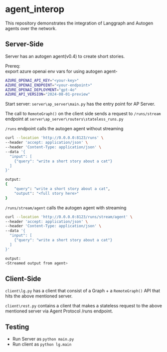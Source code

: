 # agent_interop

This repository demonstrates the integration of Langgraph and Autogen agents over the network.

## Server-Side

Server has an autogen agent(v0.4) to create short stories. 

Prereq:<br/>
export azure openai env vars for using autogen agent-

```bash
AZURE_OPENAI_API_KEY="<your-key>"
AZURE_OPENAI_ENDPOINT="<your-endpoint>"
AZURE_OPENAI_DEPLOYMENT="gpt-4o"
AZURE_API_VERSION="2024-08-01-preview"
```

Start server:
```server\ap_server\main.py```  has the entry point for AP Server.

The call to `RemoteGraph()` on the client side sends a request to `/runs/stream` endpoint at `server\ap_server\routers\stateless_runs.py`

`/runs` endpoint calls the autogen agent without streaming

```bash
curl --location 'http://0.0.0.0:8123/runs' \
--header 'accept: application/json' \
--header 'Content-Type: application/json' \
--data '{
  "input": [
    {"query": "write a short story about a cat"}
  ]
}'

output:
{
    "query": "write a short story about a cat",
    "output": "<full story here>"
}

```

`/runs/stream/agent` calls the autogen agent with streaming

```bash
curl --location 'http://0.0.0.0:8123/runs/stream/agent' \
--header 'accept: application/json' \
--header 'Content-Type: application/json' \
--data '{
  "input": [
    {"query": "write a short story about a cat"}
  ]
}'

output:
<Streamed output from agent>

```

## Client-Side

`client\lg.py` has a client that consist of a Graph + a `RemoteGraph()` API that hits the above mentioned server.

 `client\rest.py` contains a client that makes a stateless request to the above mentioned server via Agent Protocol /runs endpoint.

## Testing

* Run Server as `python main.py`
* Run client as `python lg.main`
